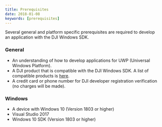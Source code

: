 ```yaml
---
title: Prerequisites
date: 2018-01-08
keywords: [prerequisites]
---
```


Several general and platform specific prerequisites are required to develop an application with the DJI Windows SDK.

### General

   * An understanding of how to develop applications for UWP (Universal Windows Platform).
   * A DJI product that is compatible with the DJI Windows SDK. A list of compatible products is [here](../introduction/product_introduction.html#Supported-Products).
   * A credit card or phone number for DJI developer registration verification (no charges will be made).
   
### Windows

  - A device with Windows 10 (Version 1803 or higher)
  - Visual Studio 2017
  - Windows 10 SDK (Version 1803 or higher)
